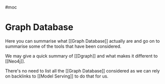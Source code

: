 #moc 

# Graph Database

Here you can summarise what [[Graph Database]] actually are and go on to summarise some of the tools that have been considered.

We may give a quick summary of [[Dgraph]] and what makes it different to [[Neo4j]].

There's no need to list all the [[Graph Database]] considered as we can rely on backlinks to [[Model Serving]] to do that for us.